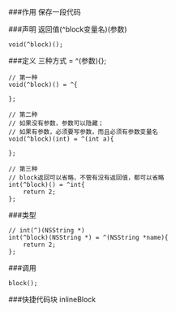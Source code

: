 ###作用
保存一段代码

###声明
返回值(^block变量名)(参数)
```
void(^block)();
```

###定义
三种方式 = ^(参数){};
```
// 第一种
void(^block)() = ^{

};

// 第二种
// 如果没有参数，参数可以隐藏；
// 如果有参数，必须要写参数，而且必须有参数变量名
void(^block)(int) = ^(int a){

};

// 第三种
// block返回可以省略，不管有没有返回值，都可以省略
int(^block)() = ^int{
    return 2;
};
```
###类型
```
// int(^)(NSString *)
int(^block)(NSString *) = ^(NSString *name){
    return 2;
};
```

###调用
```
block();
```

###快捷代码块
inlineBlock